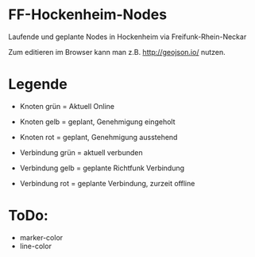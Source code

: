 FF-Hockenheim-Nodes
=============
Laufende und geplante Nodes in Hockenheim via Freifunk-Rhein-Neckar

Zum editieren im Browser kann man z.B. http://geojson.io/ nutzen.


Legende
=============

* Knoten grün = Aktuell Online
* Knoten gelb = geplant, Genehmigung eingeholt
* Knoten rot = geplant, Genehmigung ausstehend


* Verbindung grün = aktuell verbunden
* Verbindung gelb = geplante Richtfunk Verbindung
* Verbindung rot = geplante Verbindung, zurzeit offline


ToDo:
=============

* marker-color
* line-color
